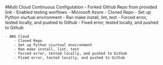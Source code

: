 #Multi Cloud Continuous Configutation
	- Forked Github Repo from provided link
	- Enabled testing worflows
	- Microsoft Azure
		- Cloned Repo
		- Set up Python viurtual environment
		- Ran make install, lint, test
		- Forced error, tested locally, and pushed to Github
		- Fixed error, tested locally, and pushed to Github

	- AWS Cloud
		- Cloned Repo
		- Set up Python viurtual environment
		- Ran make install, lint, test
		- Forced error, tested locally, and pushed to Github
		- Fixed error, tested locally, and pushed to Github
